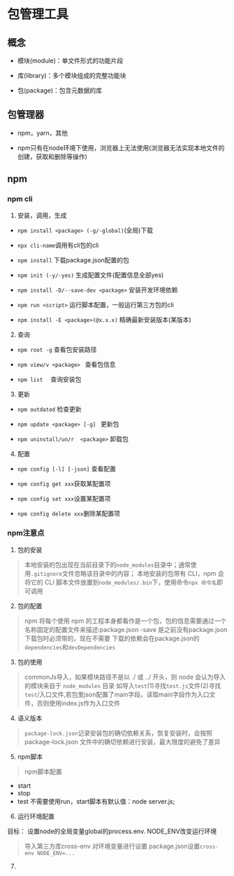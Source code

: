 # 包管理工具

## 概念

- 模块(module)：单文件形式的功能片段

- 库(library)：多个模块组成的完整功能块

- 包(package)：包含元数据的库

## 包管理器

- npm，yarn，其他

- npm只有在node环境下使用，浏览器上无法使用(浏览器无法实现本地文件的创建，获取和删除等操作)

## npm 

### npm cli

1. 安装，调用，生成

- ```npm install <package> (-g/-global)```(全局)下载

- ```npx cli-name```调用有cli包的cli

- ```npm install``` 下载package.json配置的包

- ```npm init (-y/-yes)``` 生成配置文件(配置信息全部yes)

- ```npm install -D/--save-dev <package>``` 安装开发环境依赖

- ```npm run <script>```  运行脚本配置，一般运行第三方包的cli

- ```npm install -E <package>(@x.x.x)```  精确最新安装版本(某版本)

2. 查询

- ```npm root -g``` 查看包安装路径

- ```npm view/v <package> ``` 查看包信息

- ```npm list  ``` 查询安装包

3. 更新

- ```npm outdated```  检查更新

- ```npm update <package> [-g] ``` 更新包

- ```npm uninstall/un/r  <package>``` 卸载包

4. 配置

- ```npm config [-l] [-json]``` 查看配置

- ```npm config get xxx```获取某配置项

- ```npm config set xxx```设置某配置项

- ```npm config delete xxx```删除某配置项

### npm注意点

1. 包的安装

> 本地安装的包出现在当前目录下的```node_modules```目录中；通常使用```.gitignore```文件忽略该目录中的内容；
>本地安装的包带有 CLI，npm 会将它的 CLI 脚本文件放置到```node_modules/.bin```下，使用命令```npx 命令名```即可调用

2. 包的配置

> npm 将每个使用 npm 的工程本身都看作是一个包，包的信息需要通过一个名称固定的配置文件来描述:package.json
> -save 是之前没有package.json下载包时必须带的，现在不需要
> 下载的依赖会在package.json的```dependencies```和```devDependencies```

3. 包的使用

> commonJs导入，如果模块路径不是以 ./ 或 ../ 开头，则 node 会认为导入的模块来自于 ```node_modules``` 目录
> 如导入```test```(1)寻找```test.js```文件(2)寻找```test```/入口文件,若包里json配置了main字段，读取main字段作为入口文件，否则使用index.js作为入口文件

4. 语义版本

>  ```package-lock.json```记录安装包的确切依赖关系，恢复安装时，会按照 package-lock.json 文件中的确切依赖进行安装，最大限度的避免了差异

5. npm脚本

> npm脚本配置
- start
- stop
- test
不需要使用run，start脚本有默认值：node server.js;

6. 运行环境配置

目标： 设置node的全局变量global的process.env. NODE_ENV改变运行环境
> 导入第三方库cross-env 对环境变量进行设置
> package.json设置```cross-env NODE_ENV=...```

7. 




